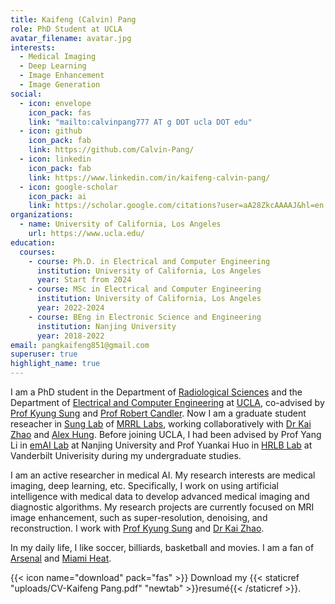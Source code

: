 ```yaml
---
title: Kaifeng (Calvin) Pang
role: PhD Student at UCLA
avatar_filename: avatar.jpg
interests:
  - Medical Imaging
  - Deep Learning
  - Image Enhancement
  - Image Generation
social:
  - icon: envelope
    icon_pack: fas
    link: "mailto:calvinpang777 AT g DOT ucla DOT edu"
  - icon: github
    icon_pack: fab
    link: https://github.com/Calvin-Pang/
  - icon: linkedin
    icon_pack: fab
    link: https://www.linkedin.com/in/kaifeng-calvin-pang/
  - icon: google-scholar
    icon_pack: ai
    link: https://scholar.google.com/citations?user=aA28ZkcAAAAJ&hl=en
organizations:
  - name: University of California, Los Angeles
    url: https://www.ucla.edu/
education:
  courses:
    - course: Ph.D. in Electrical and Computer Engineering    
      institution: University of California, Los Angeles
      year: Start from 2024
    - course: MSc in Electrical and Computer Engineering    
      institution: University of California, Los Angeles
      year: 2022-2024
    - course: BEng in Electronic Science and Engineering
      institution: Nanjing University
      year: 2018-2022
email: pangkaifeng851@gmail.com
superuser: true
highlight_name: true
---
```


I am a PhD student in the Department of [Radiological Sciences](https://www.uclahealth.org/departments/radiology) and the Department of [Electrical and Computer Engineering](https://samueli.ucla.edu/) at [UCLA](https://www.ucla.edu/), co-advised by [Prof Kyung Sung](http://kyungs.bol.ucla.edu/Site/Home.html) and [Prof Robert Candler](https://samueli.ucla.edu/people/robert-candler/). Now I am a graduate student reseacher in [Sung Lab](https://mrrl.ucla.edu/sunglab/) of [MRRL Labs](https://mrrl.ucla.edu/pages/), working collaboratively with [Dr Kai Zhao](https://kaizhao.net/) and [Alex Hung](https://web.cs.ucla.edu/~alexhung/). Before joining UCLA, I had been advised by Prof Yang Li in [emAI Lab](https://nju-ee.github.io/) at Nanjing University and Prof Yuankai Huo in [HRLB Lab](https://hrlblab.github.io/) at Vanderbilt Univerisity during my undergraduate studies.  

I am an active researcher in medical AI. My research interests are medical imaging, deep learning, etc. Specifically, I work on using artificial intelligence with medical data to develop advanced medical imaging and diagnostic algorithms. My research projects are currently focused on MRI image enhancement, such as super-resolution, denoising, and reconstruction. I work with [Prof Kyung Sung](http://kyungs.bol.ucla.edu/Site/Home.html) and [Dr Kai Zhao](https://kaizhao.net/). 

In my daily life, I like soccer, billiards, basketball and movies. I am a fan of [Arsenal](https://www.arsenal.com/) and [Miami Heat](https://www.nba.com/heat).


{{< icon name="download" pack="fas" >}} Download my {{< staticref "uploads/CV-Kaifeng Pang.pdf" "newtab" >}}resumé{{< /staticref >}}.
